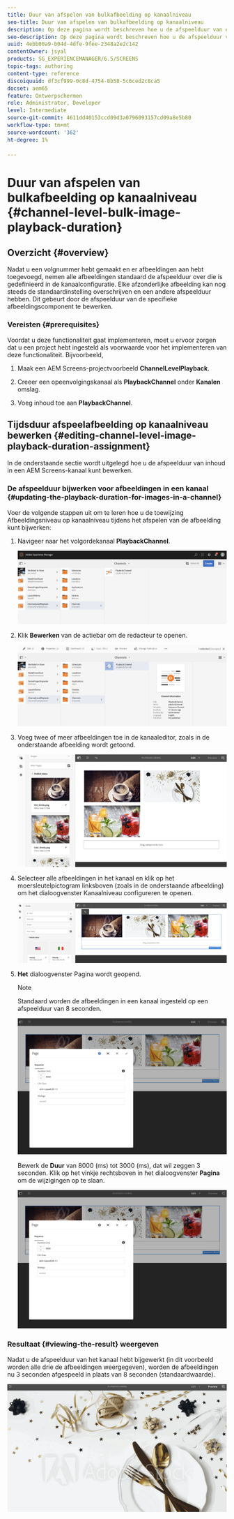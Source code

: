 ```yaml
---
title: Duur van afspelen van bulkafbeelding op kanaalniveau
seo-title: Duur van afspelen van bulkafbeelding op kanaalniveau
description: Op deze pagina wordt beschreven hoe u de afspeelduur van een bepaalde afbeeldingscomponent kunt bewerken.
seo-description: Op deze pagina wordt beschreven hoe u de afspeelduur van een bepaalde afbeeldingscomponent kunt bewerken.
uuid: 4ebb00a9-b04d-4dfe-9fee-2348a2e2c142
contentOwner: jsyal
products: SG_EXPERIENCEMANAGER/6.5/SCREENS
topic-tags: authoring
content-type: reference
discoiquuid: df3cf999-0c8d-4754-8b58-5c6ced2c8ca5
docset: aem65
feature: Ontwerpschermen
role: Administrator, Developer
level: Intermediate
source-git-commit: 4611dd40153ccd09d3a0796093157cd09a8e5b80
workflow-type: tm+mt
source-wordcount: '362'
ht-degree: 1%

---
```



# Duur van afspelen van bulkafbeelding op kanaalniveau {#channel-level-bulk-image-playback-duration}

## Overzicht {#overview}

Nadat u een volgnummer hebt gemaakt en er afbeeldingen aan hebt toegevoegd, nemen alle afbeeldingen standaard de afspeelduur over die is gedefinieerd in de kanaalconfiguratie. Elke afzonderlijke afbeelding kan nog steeds de standaardinstelling overschrijven en een andere afspeelduur hebben. Dit gebeurt door de afspeelduur van de specifieke afbeeldingscomponent te bewerken.

### Vereisten {#prerequisites}

Voordat u deze functionaliteit gaat implementeren, moet u ervoor zorgen dat u een project hebt ingesteld als voorwaarde voor het implementeren van deze functionaliteit. Bijvoorbeeld,

1. Maak een AEM Screens-projectvoorbeeld **ChannelLevelPlayback**.

1. Creeer een opeenvolgingskanaal als **PlaybackChannel** onder **Kanalen** omslag.

1. Voeg inhoud toe aan **PlaybackChannel**.

## Tijdsduur afspeelafbeelding op kanaalniveau bewerken {#editing-channel-level-image-playback-duration-assignment}

In de onderstaande sectie wordt uitgelegd hoe u de afspeelduur van inhoud in een AEM Screens-kanaal kunt bewerken.

### De afspeelduur bijwerken voor afbeeldingen in een kanaal {#updating-the-playback-duration-for-images-in-a-channel}

Voer de volgende stappen uit om te leren hoe u de toewijzing Afbeeldingsniveau op kanaalniveau tijdens het afspelen van de afbeelding kunt bijwerken:

1. Navigeer naar het volgordekanaal **PlaybackChannel**.

   ![screen_shot_2019-06-24at62818pm](assets/screen_shot_2019-06-24at62818pm.png)

1. Klik **Bewerken** van de actiebar om de redacteur te openen.

   ![screen_shot_2019-06-24at70141pm](assets/screen_shot_2019-06-24at70141pm.png)

1. Voeg twee of meer afbeeldingen toe in de kanaaleditor, zoals in de onderstaande afbeelding wordt getoond.

   ![screen_shot_2019-06-24at90534pm](assets/screen_shot_2019-06-24at90534pm.png)

1. Selecteer alle afbeeldingen in het kanaal en klik op het moersleutelpictogram linksboven (zoals in de onderstaande afbeelding) om het dialoogvenster Kanaalniveau configureren te openen.

   ![screen_shot_2019-06-25at95945am](assets/screen_shot_2019-06-25at95945am.png)

1. **Het** dialoogvenster Pagina wordt geopend.

   >[!NOTE]
   >Standaard worden de afbeeldingen in een kanaal ingesteld op een afspeelduur van 8 seconden.

   ![screen_shot_2019-06-25at100343am](assets/screen_shot_2019-06-25at100343am.png)

   Bewerk de **Duur** van 8000 (ms) tot 3000 (ms), dat wil zeggen 3 seconden. Klik op het vinkje rechtsboven in het dialoogvenster **Pagina** om de wijzigingen op te slaan.

   ![screen_shot_2019-06-25at101527am](assets/screen_shot_2019-06-25at101527am.png)

### Resultaat {#viewing-the-result} weergeven

Nadat u de afspeelduur van het kanaal hebt bijgewerkt (in dit voorbeeld worden alle drie de afbeeldingen weergegeven), worden de afbeeldingen nu 3 seconden afgespeeld in plaats van 8 seconden (standaardwaarde).

![channel_preview](assets/channel_preview.gif)

